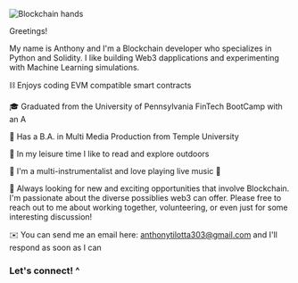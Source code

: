 ![Blockchain hands](https://user-images.githubusercontent.com/83500098/137349296-81ee6ec1-972d-4a59-b3e1-9c962537e198.jpg)

Greetings!

My name is Anthony and I'm a Blockchain developer who specializes in Python and Solidity. I like building Web3 dapplications and experimenting with Machine Learning simulations.

⛓️ Enjoys coding EVM compatible smart contracts

🎓 Graduated from the University of Pennsylvania FinTech BootCamp with an A

🌱 Has a B.A. in Multi Media Production from Temple University

🔭 In my leisure time I like to read and explore outdoors

🎵 I'm a multi-instrumentalist and love playing live music 🎵

💬 Always looking for new and exciting opportunities that involve Blockchain. I'm passionate about the diverse possiblies web3 can offer. Please free to reach out to me about working together, volunteering, or even just for some interesting discussion!

✉️ You can send me an email here: anthonytilotta303@gmail.com and I'll respond as soon as I can

### Let's connect! ^
